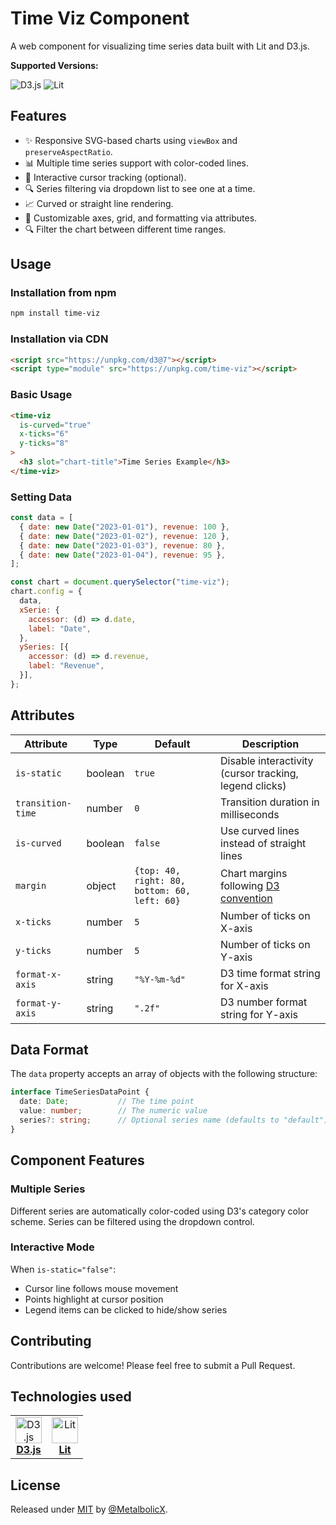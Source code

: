 # Time Viz Component

A web component for visualizing time series data built with Lit and D3.js.

**Supported Versions:**

![D3.js](https://img.shields.io/badge/D3.js->=7.9.0-blue)
![Lit](https://img.shields.io/badge/Lit->=3.3.1-blue)

## Features

- ✨ Responsive SVG-based charts using `viewBox` and `preserveAspectRatio`.
- 📊 Multiple time series support with color-coded lines.
- 🎯 Interactive cursor tracking (optional).
- 🔍 Series filtering via dropdown list to see one at a time.
- 📈 Curved or straight line rendering.
- 🎨 Customizable axes, grid, and formatting via attributes.
- 🔍 Filter the chart between different time ranges.

## Usage

### Installation from npm

```bash
npm install time-viz
```

### Installation via CDN

```html
<script src="https://unpkg.com/d3@7"></script>
<script type="module" src="https://unpkg.com/time-viz"></script>
```

### Basic Usage

```html
<time-viz
  is-curved="true"
  x-ticks="6"
  y-ticks="8"
>
  <h3 slot="chart-title">Time Series Example</h3>
</time-viz>
```

### Setting Data

```javascript
const data = [
  { date: new Date("2023-01-01"), revenue: 100 },
  { date: new Date("2023-01-02"), revenue: 120 },
  { date: new Date("2023-01-03"), revenue: 80 },
  { date: new Date("2023-01-04"), revenue: 95 },
];

const chart = document.querySelector("time-viz");
chart.config = {
  data,
  xSerie: {
    accessor: (d) => d.date,
    label: "Date",
  },
  ySeries: [{
    accessor: (d) => d.revenue,
    label: "Revenue",
  }],
};
```

## Attributes

| Attribute | Type | Default | Description |
|-----------|------|---------|-------------|
| `is-static` | boolean | `true` | Disable interactivity (cursor tracking, legend clicks) |
| `transition-time` | number | `0` | Transition duration in milliseconds |
| `is-curved` | boolean | `false` | Use curved lines instead of straight lines |
| `margin` | object | `{top: 40, right: 80, bottom: 60, left: 60}` | Chart margins following [D3 convention](https://observablehq.com/@d3/margin-convention) |
| `x-ticks` | number | `5` | Number of ticks on X-axis |
| `y-ticks` | number | `5` | Number of ticks on Y-axis |
| `format-x-axis` | string | `"%Y-%m-%d"` | D3 time format string for X-axis |
| `format-y-axis` | string | `".2f"` | D3 number format string for Y-axis |

## Data Format

The `data` property accepts an array of objects with the following structure:

```typescript
interface TimeSeriesDataPoint {
  date: Date;           // The time point
  value: number;        // The numeric value
  series?: string;      // Optional series name (defaults to "default")
}
```

## Component Features

### Multiple Series

Different series are automatically color-coded using D3's category color scheme. Series can be filtered using the dropdown control.

### Interactive Mode

When `is-static="false"`:

- Cursor line follows mouse movement
- Points highlight at cursor position
- Legend items can be clicked to hide/show series

## Contributing

Contributions are welcome! Please feel free to submit a Pull Request.

## Technologies used

<table>
  <tr>
    <td align="center">
      <a href="https://d3js.org/" target="_blank">
        <img src="https://raw.githubusercontent.com/d3/d3-logo/refs/heads/master/d3.svg" alt="D3.js" width="42" height="42" /><br/>
        <b>D3.js</b><br/>
      </a>
    </td>
    <td align="center">
      <a href="https://lit.dev/" target="_blank">
        <img src="https://cdn.worldvectorlogo.com/logos/lit-1.svg" alt="Lit" width="42" height="42" /><br/>
        <b>Lit</b><br/>
      </a>
    </td>
  </tr>
</table>

## License

Released under [MIT](/LICENSE) by [@MetalbolicX](https://github.com/MetalbolicX).
